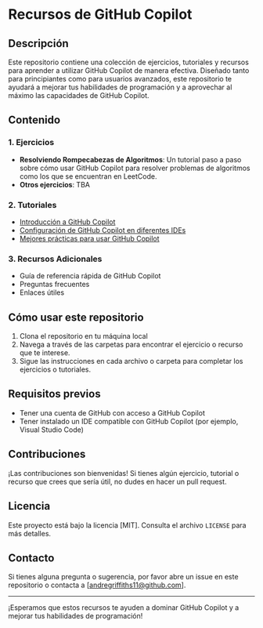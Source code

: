 # Recursos de GitHub Copilot

## Descripción
Este repositorio contiene una colección de ejercicios, tutoriales y recursos para aprender a utilizar GitHub Copilot de manera efectiva. Diseñado tanto para principiantes como para usuarios avanzados, este repositorio te ayudará a mejorar tus habilidades de programación y a aprovechar al máximo las capacidades de GitHub Copilot.

## Contenido

### 1. Ejercicios
- **Resolviendo Rompecabezas de Algoritmos**: Un tutorial paso a paso sobre cómo usar GitHub Copilot para resolver problemas de algoritmos como los que se encuentran en LeetCode.
- **Otros ejercicios**: TBA

### 2. Tutoriales
- [Introducción a GitHub Copilot](https://github.com/gittogethers/copilot-recursos/blob/main/tutoriales/Introducci%C3%B3n%20a%20GitHub%20Copilot.md)
- [Configuración de GitHub Copilot en diferentes IDEs](https://github.com/gittogethers/copilot-recursos/blob/main/tutoriales/configuracion.md)
- [Mejores prácticas para usar GitHub Copilot](https://github.com/gittogethers/copilot-recursos/blob/main/tutoriales/mejores-practicas.md)

### 3. Recursos Adicionales
- Guía de referencia rápida de GitHub Copilot
- Preguntas frecuentes
- Enlaces útiles

## Cómo usar este repositorio

1. Clona el repositorio en tu máquina local
2. Navega a través de las carpetas para encontrar el ejercicio o recurso que te interese.
3. Sigue las instrucciones en cada archivo o carpeta para completar los ejercicios o tutoriales.

## Requisitos previos
- Tener una cuenta de GitHub con acceso a GitHub Copilot
- Tener instalado un IDE compatible con GitHub Copilot (por ejemplo, Visual Studio Code)

## Contribuciones
¡Las contribuciones son bienvenidas! Si tienes algún ejercicio, tutorial o recurso que crees que sería útil, no dudes en hacer un pull request.

## Licencia
Este proyecto está bajo la licencia [MIT]. Consulta el archivo `LICENSE` para más detalles.

## Contacto
Si tienes alguna pregunta o sugerencia, por favor abre un issue en este repositorio o contacta a [andregriffiths11@github.com].

---

¡Esperamos que estos recursos te ayuden a dominar GitHub Copilot y a mejorar tus habilidades de programación!
